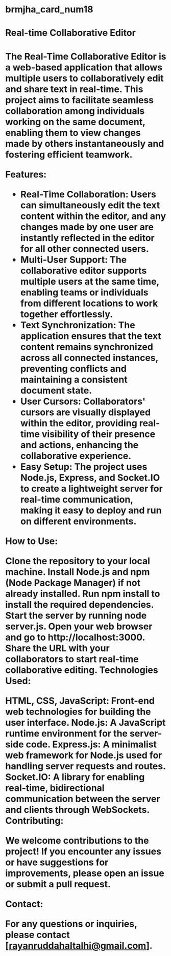 # brmjha_card_num18
<h1>Real-time Collaborative Editor<h1/>

The Real-Time Collaborative Editor is a web-based application that allows multiple users to collaboratively edit and share text in real-time. This project aims to facilitate seamless collaboration among individuals working on the same document, enabling them to view changes made by others instantaneously and fostering efficient teamwork.

Features:
<ul>
 
<li>Real-Time Collaboration: Users can simultaneously edit the text content within the editor, and any changes made by one user are instantly reflected in the editor for all other connected users.</li>

<li>Multi-User Support: The collaborative editor supports multiple users at the same time, enabling teams or individuals from different locations to work together effortlessly.</li>

<li>Text Synchronization: The application ensures that the text content remains synchronized across all connected instances, preventing conflicts and maintaining a consistent document state.</li>

<li>User Cursors: Collaborators' cursors are visually displayed within the editor, providing real-time visibility of their presence and actions, enhancing the collaborative experience.</li>

<li>Easy Setup: The project uses Node.js, Express, and Socket.IO to create a lightweight server for real-time communication, making it easy to deploy and run on different environments.</li>
 

</ul>
How to Use:

Clone the repository to your local machine.
Install Node.js and npm (Node Package Manager) if not already installed.
Run npm install to install the required dependencies.
Start the server by running node server.js.
Open your web browser and go to http://localhost:3000.
Share the URL with your collaborators to start real-time collaborative editing.
Technologies Used:

HTML, CSS, JavaScript: Front-end web technologies for building the user interface.
Node.js: A JavaScript runtime environment for the server-side code.
Express.js: A minimalist web framework for Node.js used for handling server requests and routes.
Socket.IO: A library for enabling real-time, bidirectional communication between the server and clients through WebSockets.
Contributing:

We welcome contributions to the project! If you encounter any issues or have suggestions for improvements, please open an issue or submit a pull request.


Contact:

For any questions or inquiries, please contact [rayanruddahaltalhi@gmail.com].

